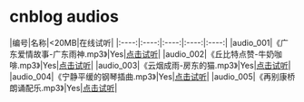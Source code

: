 # cnblog audios

|编号|名称|<20MB|在线试听|
|:----:|:----:|:----:|:----:|:----:|
|audio_001|《广东爱情故事-广东雨神.mp3》|Yes|[点击试听](https://cdn.jsdelivr.net/gh/SillyCuckoo/CDN@master/cnblog/audios/audio_001.mp3)|
|audio_002|《丘比特点赞-牛奶咖啡.mp3》|Yes|[点击试听](https://cdn.jsdelivr.net/gh/SillyCuckoo/CDN@master/cnblog/audios/audio_002.mp3)|
|audio_003|《云烟成雨-房东的猫.mp3》|Yes|[点击试听](https://cdn.jsdelivr.net/gh/SillyCuckoo/CDN@master/cnblog/audios/audio_003.mp3)|
|audio_004|《宁静平缓的钢琴插曲.mp3》|Yes|[点击试听](https://cdn.jsdelivr.net/gh/SillyCuckoo/CDN@master/cnblog/audios/audio_004.mp3)|
|audio_005|《再别康桥朗诵配乐.mp3》|Yes|[点击试听](https://cdn.jsdelivr.net/gh/SillyCuckoo/CDN@master/cnblog/audios/audio_005.mp3)|

